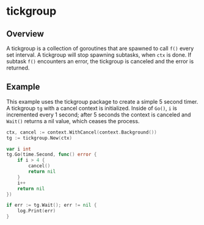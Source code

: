 # tickgroup

## Overview

A tickgroup is a collection of goroutines that are spawned to call `f()`
every set interval.  A  tickgroup will stop spawning subtasks, when `ctx` is
done.  If subtask `f()` encounters an error, the tickgroup is canceled and
the error is returned.

## Example

This example uses the tickgroup package to create a simple 5 second timer.  A
tickgroup `tg` with a cancel context is initialized.  Inside of `Go()`, `i`
is incremented every 1 second; after 5 seconds the context is canceled and
`Wait()` returns a nil value, which ceases the process.

```go
ctx, cancel := context.WithCancel(context.Background())
tg := tickgroup.New(ctx)

var i int
tg.Go(time.Second, func() error {
	if i > 4 {
		cancel()
		return nil
	}
	i++
	return nil
})

if err := tg.Wait(); err != nil {
	log.Print(err)
}
```
